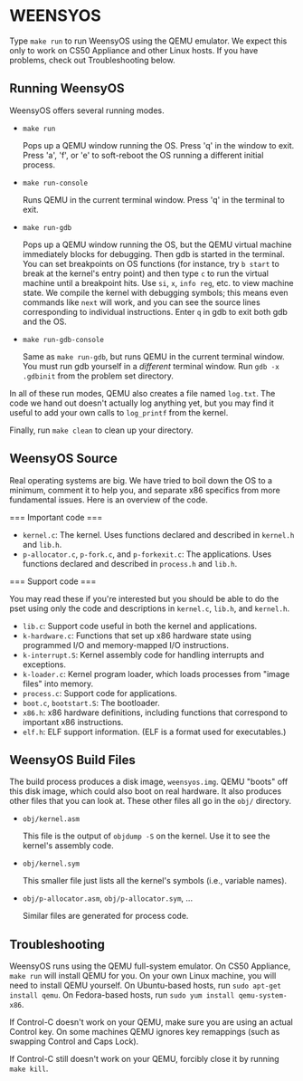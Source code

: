 WEENSYOS
========

Type `make run` to run WeensyOS using the QEMU emulator. We expect
this only to work on CS50 Appliance and other Linux hosts. If you have
problems, check out Troubleshooting below.

Running WeensyOS
----------------

WeensyOS offers several running modes.

*   `make run`

	Pops up a QEMU window running the OS. Press 'q' in the
	window to exit. Press 'a', 'f', or 'e' to soft-reboot the OS
	running a different initial process.

*   `make run-console`

	Runs QEMU in the current terminal window. Press 'q' in the
	terminal to exit.

*   `make run-gdb`

	Pops up a QEMU window running the OS, but the QEMU virtual
	machine immediately blocks for debugging. Then gdb is started
	in the terminal. You can set breakpoints on OS functions (for
	instance, try `b start` to break at the kernel's entry point)
	and then type `c` to run the virtual machine until a
	breakpoint hits. Use `si`, `x`, `info reg`, etc. to view
	machine state. We compile the kernel with debugging symbols;
	this means even commands like `next` will work, and you can
	see the source lines corresponding to individual instructions.
	Enter `q` in gdb to exit both gdb and the OS.

*   `make run-gdb-console`

	Same as `make run-gdb`, but runs QEMU in the current terminal
	window. You must run gdb yourself in a *different* terminal window.
	Run `gdb -x .gdbinit` from the problem set directory.

In all of these run modes, QEMU also creates a file named `log.txt`.
The code we hand out doesn't actually log anything yet, but you may
find it useful to add your own calls to `log_printf` from the kernel.

Finally, run `make clean` to clean up your directory.

WeensyOS Source
---------------

Real operating systems are big. We have tried to boil down the OS to a
minimum, comment it to help you, and separate x86 specifics from more
fundamental issues. Here is an overview of the code.

=== Important code ===

*   `kernel.c`: The kernel. Uses functions declared and described in
    `kernel.h` and `lib.h`.
*   `p-allocator.c`, `p-fork.c`, and `p-forkexit.c`: The applications.
    Uses functions declared and described in `process.h` and `lib.h`.

=== Support code ===

You may read these if you're interested but you should be able to do
the pset using only the code and descriptions in `kernel.c`, `lib.h`,
and `kernel.h`.

*   `lib.c`: Support code useful in both the kernel and applications.
*   `k-hardware.c`: Functions that set up x86 hardware state using
    programmed I/O and memory-mapped I/O instructions.
*   `k-interrupt.S`: Kernel assembly code for handling interrupts and
    exceptions.
*   `k-loader.c`: Kernel program loader, which loads processes from
    "image files" into memory.
*   `process.c`: Support code for applications.
*   `boot.c`, `bootstart.S`: The bootloader.
*   `x86.h`: x86 hardware definitions, including functions that
    correspond to important x86 instructions.
*   `elf.h`: ELF support information. (ELF is a format used for
    executables.)

WeensyOS Build Files
--------------------

The build process produces a disk image, `weensyos.img`. QEMU "boots"
off this disk image, which could also boot on real hardware. It also
produces other files that you can look at. These other files all go in
the `obj/` directory.

*   `obj/kernel.asm`

	This file is the output of `objdump -S` on the kernel. Use it to see
	the kernel's assembly code.

*   `obj/kernel.sym`

	This smaller file just lists all the kernel's symbols (i.e.,
	variable names).

*   `obj/p-allocator.asm`, `obj/p-allocator.sym`, ...

	Similar files are generated for process code.

Troubleshooting
---------------

WeensyOS runs using the QEMU full-system emulator. On CS50 Appliance,
`make run` will install QEMU for you. On your own Linux machine, you
will need to install QEMU yourself. On Ubuntu-based hosts, run `sudo
apt-get install qemu`. On Fedora-based hosts, run `sudo yum install
qemu-system-x86`.

If Control-C doesn't work on your QEMU, make sure you are using an
actual Control key. On some machines QEMU ignores key remappings (such
as swapping Control and Caps Lock).

If Control-C still doesn't work on your QEMU, forcibly close it by
running `make kill`.
